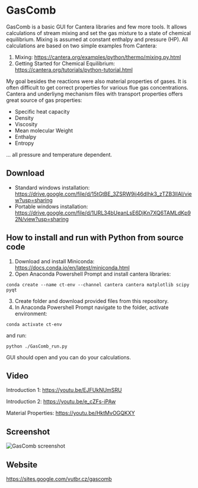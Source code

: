 ﻿
# GasComb
GasComb is a basic GUI for Cantera libraries and few more tools. It allows calculations of stream mixing and set the gas mixture to a state of chemical equilibrium. Mixing is assumed at constant enthalpy and pressure (HP).
All calculations are based on two simple examples from Cantera:
1) Mixing: https://cantera.org/examples/python/thermo/mixing.py.html
2) Getting Started for Chemical Equilibrium: https://cantera.org/tutorials/python-tutorial.html

My goal besides the reactions were also material properties of gases. It is often difficult to get correct properties for various flue gas concentrations. Cantera and underliyng mechanism files with transport properties offers great source of gas properties:
- Specific heat capacity
- Density
- Viscosity
- Mean molecular Weight
- Enthalpy
- Entropy

... all pressure and temperature dependent.

## Download
- Standard windows installation: https://drive.google.com/file/d/15tGtBE_3ZSRW9ij46dIhk3_zTZB3llAI/view?usp=sharing
- Portable windows installation: https://drive.google.com/file/d/1URL34bUeanLsE6DjKn7XQ6TAMLdKp92N/view?usp=sharing

## How to install and run with Python from source code
1) Download and install Miniconda: https://docs.conda.io/en/latest/miniconda.html 
2) Open Anaconda Powershell Prompt and install cantera libraries: 

```conda create --name ct-env --channel cantera cantera matplotlib scipy pyqt```

3) Create folder and download provided files from this repository.
4) In Anaconda Powershell Prompt navigate to the folder, activate environment: 

```conda activate ct-env```

and run: 

```python ./GasComb_run.py```
        
GUI should open and you can do your calculations.

## Video
Introduction 1: https://youtu.be/EJFUkNUmSRU

Introduction 2: https://youtu.be/e_cZFs-iPAw

Material Properties: https://youtu.be/HktMvOGQKXY

## Screenshot

![GasComb screenshot](/help/images/GasComb_example1.PNG)

## Website

https://sites.google.com/vutbr.cz/gascomb
